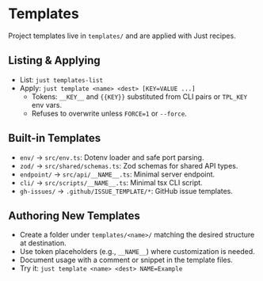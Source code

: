 # Templates

Project templates live in `templates/` and are applied with Just recipes.

## Listing & Applying

- List: `just templates-list`
- Apply: `just template <name> <dest> [KEY=VALUE ...]`
  - Tokens: `__KEY__` and `{{KEY}}` substituted from CLI pairs or `TPL_KEY` env vars.
  - Refuses to overwrite unless `FORCE=1` or `--force`.

## Built-in Templates

- `env/` → `src/env.ts`: Dotenv loader and safe port parsing.
- `zod/` → `src/shared/schemas.ts`: Zod schemas for shared API types.
- `endpoint/` → `src/api/__NAME__.ts`: Minimal server endpoint.
- `cli/` → `src/scripts/__NAME__.ts`: Minimal tsx CLI script.
- `gh-issues/` → `.github/ISSUE_TEMPLATE/*`: GitHub issue templates.

## Authoring New Templates

- Create a folder under `templates/<name>/` matching the desired structure at destination.
- Use token placeholders (e.g., `__NAME__`) where customization is needed.
- Document usage with a comment or snippet in the template files.
- Try it: `just template <name> <dest> NAME=Example`

